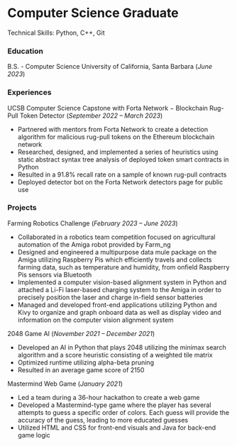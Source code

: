 # Computer Science Graduate

Technical Skills: Python, C++, Git

### Education
B.S. - Computer Science University of California, Santa Barbara (_June 2023_)


### Experiences
UCSB Computer Science Capstone with Forta Network − Blockchain Rug-Pull Token Detector (_September 2022 – March 2023_)
- Partnered with mentors from Forta Network to create a detection algorithm for malicious rug-pull tokens on the Ethereum blockchain network
- Researched, designed, and implemented a series of heuristics using static abstract syntax tree analysis of deployed token smart contracts in Python
- Resulted in a 91.8% recall rate on a sample of known rug-pull contracts
- Deployed detector bot on the Forta Network detectors page for public use 


### Projects
Farming Robotics Challenge (_February 2023 – June 2023_)
- Collaborated in a robotics team competition focused on agricultural automation of the Amiga robot provided by Farm_ng
- Designed and engineered a multipurpose data mule package on the Amiga utilizing Raspberry Pis which efficiently travels and collects farming data, such as temperature and humidity, from onfield Raspberry Pis sensors via Bluetooth
- Implemented a computer vision-based alignment system in Python and attached a Li-Fi laser-based charging system to the Amiga in order to precisely position the laser and charge in-field sensor batteries
- Managed and developed front-end applications utilizing Python and Kivy to organize and graph onboard data as well as display video and information on the computer vision alignment system

2048 Game AI (_November 2021 – December 2021_)
- Developed an AI in Python that plays 2048 utilizing the minimax search algorithm and a score heuristic consisting of a weighted tile matrix
- Optimized runtime utilizing alpha-beta pruning
- Resulted in an average game score of 2150

Mastermind Web Game (_January 2021_)
- Led a team during a 36-hour hackathon to create a web game
- Developed a Mastermind-type game where the player has several attempts to guess a specific order of colors. Each guess will provide the accuracy of the guess, leading to more educated guesses
- Utilized HTML and CSS for front-end visuals and Java for back-end game logic
